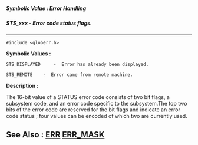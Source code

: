 ##### Symbolic Value : Error Handling
##### STS_xxx - Error code status flags.
---
```
#include <globerr.h>
```

**Symbolic Values :**

	STS_DISPLAYED	  -  Error has already been displayed.

	STS_REMOTE	  -  Error came from remote machine.


**Description :**

The 16-bit value of a STATUS error code consists of two bit flags, a subsystem code, and an error code specific to the subsystem.The top two bits of the error code are reserved for the bit flags and indicate an error code status ; four values can be encoded of which two are currently used.


**See Also :**
[ERR](/domino-c-api-docs/reference/Func/ERR)
[ERR_MASK](/domino-c-api-docs/reference/Symb/ERR_MASK)
---
